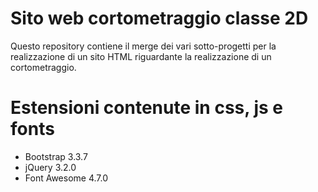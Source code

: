 # Sito web cortometraggio classe 2D
Questo repository contiene il merge dei vari sotto-progetti per la realizzazione di un sito HTML riguardante la realizzazione di un cortometraggio.

# Estensioni contenute in css, js e fonts
- Bootstrap 3.3.7
- jQuery 3.2.0
- Font Awesome 4.7.0
